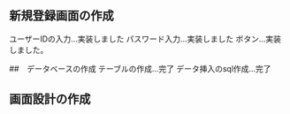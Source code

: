 ## 新規登録画面の作成
ユーザーIDの入力...実装しました
パスワード入力...実装しました
ボタン...実装しました。

##　データベースの作成
 テーブルの作成...完了
 データ挿入のsql作成...完了
## 画面設計の作成